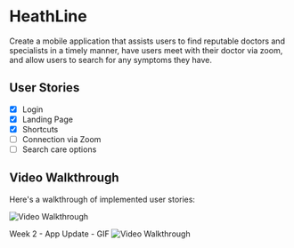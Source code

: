 # HeathLine

Create a mobile application that assists users to find reputable doctors and specialists in a timely manner, have users meet with their doctor via zoom, and allow users to search for any symptoms they have. 


## User Stories

- [x] Login
- [x] Landing Page
- [x] Shortcuts
- [ ] Connection via Zoom
- [ ] Search care options

<!-- The following **bonus** features are implemented:

- [ ] User can add a profile picture. (2pts)
- [ ] Profile pictures are shown for posts and comments. (2pts) -->

## Video Walkthrough

Here's a walkthrough of implemented user stories:

<img src='http://g.recordit.co/0W9Py7BQSC.gif' title='Video Walkthrough' width='' alt='Video Walkthrough' />

Week 2 - App Update - GIF
<img src="https://media.giphy.com/media/gnrrWcH6GrWimTs4j8/giphy.gif" title='Video Walkthrough' width='' alt='Video Walkthrough' />
